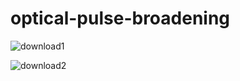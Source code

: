 # optical-pulse-broadening

![download1](https://github.com/tacticstactics/optical-pulse-broadening/assets/30459885/ddefaf19-d322-4cd5-9b47-5b61fe00b095)

![download2](https://github.com/tacticstactics/optical-pulse-broadening/assets/30459885/18f870f3-0836-437f-83b4-6c6fa5d982d7)
